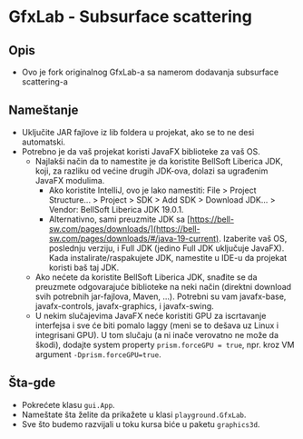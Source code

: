 # GfxLab - Subsurface scattering

## Opis
- Ovo je fork originalnog GfxLab-a sa namerom dodavanja subsurface scattering-a

## Nameštanje

- Uključite JAR fajlove iz lib foldera u projekat, ako se to ne desi automatski.
- Potrebno je da vaš projekat koristi JavaFX biblioteke za vaš OS.
  - Najlakši način da to namestite je da koristite BellSoft Liberica JDK, koji, za razliku od većine drugih JDK-ova, dolazi sa ugrađenim JavaFX modulima.
    - Ako koristite IntelliJ, ovo je lako namestiti: File > Project Structure... > Project > SDK > Add SDK > Download JDK... > Vendor: BellSoft Liberica JDK 19.0.1.
    - Alternativno, sami preuzmite JDK sa [https://bell-sw.com/pages/downloads/](https://bell-sw.com/pages/downloads/#/java-19-current). Izaberite vaš OS, poslednju verziju, i Full JDK (jedino Full JDK uključuje JavaFX). Kada instalirate/raspakujete JDK, namestite u IDE-u da projekat koristi baš taj JDK.
  - Ako nećete da koristite BellSoft Liberica JDK, snađite se da preuzmete odgovarajuće biblioteke na neki način (direktni download svih potrebnih jar-fajlova, Maven, ...). Potrebni su vam javafx-base, javafx-controls, javafx-graphics, i javafx-swing.
  - U nekim slučajevima JavaFX neće koristiti GPU za iscrtavanje interfejsa i sve će biti pomalo laggy (meni se to dešava uz Linux i integrisani GPU). U tom slučaju (a ni inače verovatno ne može da škodi), dodajte system property `prism.forceGPU = true`, npr. kroz VM argument `-Dprism.forceGPU=true`.
  

## Šta-gde

- Pokrećete klasu `gui.App`.
- Nameštate šta želite da prikažete u klasi `playground.GfxLab`.
- Sve što budemo razvijali u toku kursa biće u paketu `graphics3d`.
